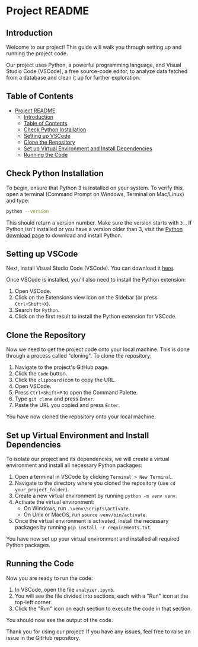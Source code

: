 # Project README

## Introduction

Welcome to our project! This guide will walk you through setting up and running the project code.

Our project uses Python, a powerful programming language, and Visual Studio Code (VSCode), a free source-code editor, to analyze data fetched from a database and clean it up for further exploration.

## Table of Contents

- [Project README](#project-readme)
  - [Introduction](#introduction)
  - [Table of Contents](#table-of-contents)
  - [Check Python Installation](#check-python-installation)
  - [Setting up VSCode](#setting-up-vscode)
  - [Clone the Repository](#clone-the-repository)
  - [Set up Virtual Environment and Install Dependencies](#set-up-virtual-environment-and-install-dependencies)
  - [Running the Code](#running-the-code)

## Check Python Installation

To begin, ensure that Python 3 is installed on your system. To verify this, open a terminal (Command Prompt on Windows, Terminal on Mac/Linux) and type:

```bash
python --version
```

This should return a version number. Make sure the version starts with `3.`. If Python isn't installed or you have a version older than 3, visit the [Python download page](https://www.python.org/downloads/) to download and install Python. 

## Setting up VSCode

Next, install Visual Studio Code (VSCode). You can download it [here](https://code.visualstudio.com/download). 

Once VSCode is installed, you'll also need to install the Python extension:

1. Open VSCode.
2. Click on the Extensions view icon on the Sidebar (or press `Ctrl+Shift+X`).
3. Search for `Python`.
4. Click on the first result to install the Python extension for VSCode.

## Clone the Repository

Now we need to get the project code onto your local machine. This is done through a process called "cloning". To clone the repository:

1. Navigate to the project's GitHub page.
2. Click the `Code` button.
3. Click the `clipboard` icon to copy the URL.
4. Open VSCode.
5. Press `Ctrl+Shift+P` to open the Command Palette.
6. Type `git clone` and press `Enter`.
7. Paste the URL you copied and press `Enter`.

You have now cloned the repository onto your local machine.

## Set up Virtual Environment and Install Dependencies

To isolate our project and its dependencies, we will create a virtual environment and install all necessary Python packages:

1. Open a terminal in VSCode by clicking `Terminal > New Terminal`.
2. Navigate to the directory where you cloned the repository (use `cd your_project_folder`).
3. Create a new virtual environment by running `python -m venv venv`.
4. Activate the virtual environment: 
    - On Windows, run `.\venv\Scripts\activate`.
    - On Unix or MacOS, run `source venv/bin/activate`.
5. Once the virtual environment is activated, install the necessary packages by running `pip install -r requirements.txt`.

You have now set up your virtual environment and installed all required Python packages.

## Running the Code

Now you are ready to run the code:

1. In VSCode, open the file `analyzer.ipynb`.
2. You will see the file divided into sections, each with a "Run" icon at the top-left corner.
3. Click the "Run" icon on each section to execute the code in that section.

You should now see the output of the code.

Thank you for using our project! If you have any issues, feel free to raise an issue in the GitHub repository.